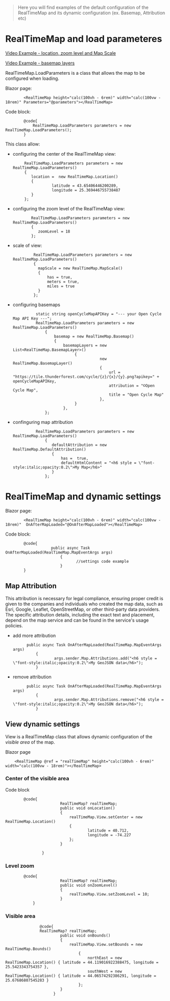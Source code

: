 > Here you will find examples of the default configuration of the RealTimeMap and its dynamic configuration (ex. Basemap, Attribution etc)

# RealTimeMap and load parameteres

[Video Example - location, zoom level and Map Scale](https://www.youtube.com/watch?v=zisprc60S88)

[Video Example - basemap layers](https://www.youtube.com/watch?v=2Ut4ugCuCJk&t=221s)

RealTimeMap.LoadParameters is a class that allows the map to be configured when loading. 

Blazor page:

            <RealTimeMap height="calc(100vh - 6rem)" width="calc(100vw - 18rem)" Parameters="@parameters"></RealTimeMap>

Code block:

            @code{
                RealTimeMap.LoadParameters parameters = new RealTimeMap.LoadParameters();
            }

This class allow:

 - configuring the center of the RealTimeMap view:


            RealTimeMap.LoadParameters parameters = new RealTimeMap.LoadParameters()
            {
               location =  new RealTimeMap.Location()
               {
                        latitude = 43.65406446200289,
                        longitude = 25.369446755738487
               }
            };


- configuring the zoom level of the RealTimeMap view:

              RealTimeMap.LoadParameters parameters = new RealTimeMap.LoadParameters()
              {
                 zoomLevel = 18
              };

- scale of view:
  
               RealTimeMap.LoadParameters parameters = new RealTimeMap.LoadParameters()
               {
                 mapScale = new RealTimeMap.MapScale()
                 {
                     has = true,
                     meters = true,
                     miles = true
                 }  
               };


- configuring basemaps


                static string openCycleMapAPIKey = "--- your Open Cycle Map API Key ---";
                RealTimeMap.LoadParameters parameters = new RealTimeMap.LoadParameters()
                    {
                        basemap = new RealTimeMap.Basemap()
                        {
                            basemapLayers = new List<RealTimeMap.BasemapLayer>()
                                 {
                                            new RealTimeMap.BasemapLayer()
                                            {
                                                url = "https://tile.thunderforest.com/cycle/{z}/{x}/{y}.png?apikey=" + openCycleMapAPIKey,
                                                attribution = "©Open Cycle Map",
                                                title = "Open Cycle Map"
                                            },
                                 }
                            },
                    };

- confinguring map attribution


                RealTimeMap.LoadParameters parameters = new RealTimeMap.LoadParameters()
                    {
                       defaultAttribution = new RealTimeMap.DefaultAttribution()
                       {
                           has =  true,
                           defaultHtmlContent = "<h6 style = \"font-style:italic;opacity:0.2\">My Map</h6>"
                       }
                    };

# RealTimeMap and dynamic settings

Blazor page:

            <RealTimeMap height="calc(100vh - 6rem)" width="calc(100vw - 18rem)"  OnAfterMapLoaded="@OnAfterMapLoaded"></RealTimeMap>

Code block:

            @code{
                        public async Task OnAfterMapLoaded(RealTimeMap.MapEventArgs args)
                            {
                                   //settings code example
                            }
            }

## Map Attribution

This attribution is necessary for legal compliance, ensuring proper credit is given to the companies and individuals who created the map data, such as Esri, Google, Leaflet, OpenStreetMap, or other third-party data providers.
The specific attribution details, including the exact text and placement, depend on the map service and can be found in the service's usage policies. 

- add more attribution

            public async Task OnAfterMapLoaded(RealTimeMap.MapEventArgs args)
                {
                        args.sender.Map.Attributions.add("<h6 style = \"font-style:italic;opacity:0.2\">My GeoJSON data</h6>");
                }

- remove attribution

            public async Task OnAfterMapLoaded(RealTimeMap.MapEventArgs args)
                {
                        args.sender.Map.Attributions.remove("<h6 style = \"font-style:italic;opacity:0.2\">My GeoJSON data</h6>");
                }

## View dynamic settings

View is a RealTimeMap class that allows dynamic configuration of the *visible area* of ​​the map.

Blazor page

        <RealTimeMap @ref = "realTimeMap" height="calc(100vh - 6rem)" width="calc(100vw - 18rem)"></RealTimeMap>

### Center of the visible area

Code block

            @code{
                            RealTimeMap? realTimeMap;
                            public void onLocation()
                            {
                                realTimeMap.View.setCenter = new RealTimeMap.Location()
                                {
                                        latitude = 40.712,
                                        longitude = -74.227
                                };
                            }
            
                    }

### Level zoom

            @code{
                            RealTimeMap? realTimeMap;
                            public void onZoomLevel()
                            {
                                realTimeMap.View.setZoomLevel = 10;
                            }
                }

### Visible area  

                   @code{
                   RealTimeMap? realTimeMap;
                            public void onBounds()
                            {
                                realTimeMap.View.setBounds = new RealTimeMap.Bounds()
                                    {
                                        northEast = new RealTimeMap.Location() { latitude = 44.119016922388475, longitude = 25.5423343754357 },
                                        southWest = new RealTimeMap.Location() { latitude = 44.06574292386291, longitude = 25.67686807545283 }
                                    };
                            }
                         }


